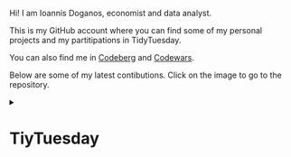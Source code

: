 Hi! I am Ioannis Doganos, economist and data analyst. 

This is my GitHub account where you can find some of my personal projects and my partitipations in TidyTuesday. 

You can also find me in [Codeberg](https://codeberg.org/Ioannis-D) and [Codewars](https://www.codewars.com/users/Ioannis-D). 

Below are some of my latest contibutions. Click on the image to go to the repository.

<p>
  <details>
    <summary> <h1> TiyTuesday </h1> </summary> 
    
- ## Central Park Squirrels 🏞️ 
  <a href="https://github.com/Ioannis-D/TidyTuesday/tree/main/May/4rth%20Week">
   <img id="Central_Park_Squirrels" src="https://github.com/Ioannis-D/TidyTuesday/raw/main/May/4rth%20Week/Squirrels'%20Behavior%20with%20humans.png" alt="Squirrels running away or approaching humans" >
  </a>
  
- ## Tornados 🌪️
    
  <a href="https://github.com/Ioannis-D/TidyTuesday/tree/main/May/3rd%20Week">
    <img id="Tornados" src="https://github.com/Ioannis-D/TidyTuesday/raw/main/May/3rd%20Week/Number_Injuries_Fatalities.png" alt="Number of Injuries and Fatalities from Tornados">
  </a>

          
  
    
  </details>
</p>
  
